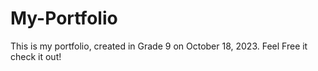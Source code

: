 # My-Portfolio

This is my portfolio, created in Grade 9 on October 18, 2023. Feel Free it check it out!
